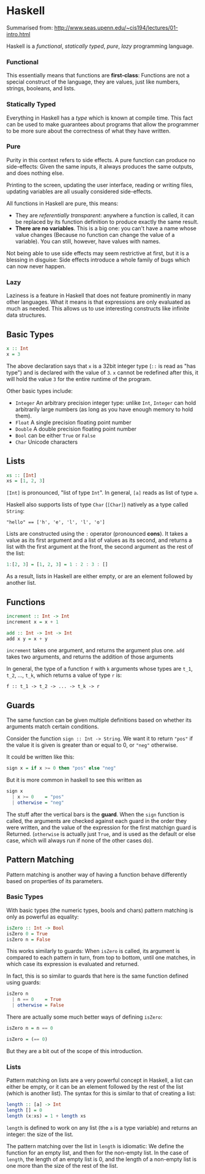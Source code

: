 # Haskell

Summarised from: http://www.seas.upenn.edu/~cis194/lectures/01-intro.html

Haskell is a *functional*, *statically typed*, *pure*, *lazy* programming
language.

### Functional

This essentially means that functions are **first-class**: Functions are not
a special construct of the language, they are values, just like numbers,
strings, booleans, and lists.

### Statically Typed

Everything in Haskell has a *type* which is known at compile time. This fact
can be used to make guarantees about programs that allow the programmer to be
more sure about the correctness of what they have written.

### Pure

Purity in this context refers to side effects. A pure function can produce
no side-effects: Given the same inputs, it always produces the same outputs,
and does nothing else.

Printing to the screen, updating the user interface, reading or writing files,
updating variables are all usually considered side-effects.

All functions in Haskell are pure, this means:

 * They are *referentially transparent*: anywhere a function is called, it
   can be replaced by its function definition to produce exactly the same
   result.
 * **There are no variables**. This is a big one: you can't have a name whose
   value changes (Because no function can change the value of a variable).
   You can still, however, have values with names.

Not being able to use side effects may seem restrictive at first, but it is a
blessing in disguise: Side effects introduce a whole family of bugs which can
now never happen.

### Lazy

Laziness is a feature in Haskell that does not feature prominently in many
other languages. What it means is that expressions are only evaluated as much
as needed. This allows us to use interesting constructs like infinite
data structures.

## Basic Types

```haskell
x :: Int
x = 3
```

The above declaration says that `x` is a 32bit integer type (`::` is read as
"has type") and is declared with the value of `3`. `x` cannot be redefined
after this, it will hold the value `3` for the entire runtime of the program.

Other basic types include:

 * `Integer` An arbitrary precision integer type: unlike `Int`, `Integer` can
   hold arbitrarily large numbers (as long as you have enough memory to hold
   them).
 * `Float` A single precision floating point number
 * `Double` A double precision floating point number
 * `Bool` can be either `True` or `False`
 * `Char` Unicode characters

## Lists

```haskell
xs :: [Int]
xs = [1, 2, 3]
```
`[Int]` is pronounced, "list of type `Int`". In general, `[a]` reads as list
of type `a`.

Haskell also supports lists of type `Char` (`[Char]`) natively as a
type called `String`:

    "hello" == ['h', 'e', 'l', 'l', 'o']

Lists are constructed using the `:` operator (pronounced **cons**). It takes
a value as its first argument and a list of values as its second, and returns
a list with the first argument at the front, the second argument as the rest
of the list:

```haskell
1:[2, 3] = [1, 2, 3] = 1 : 2 : 3 : []
```

As a result, lists in Haskell are either empty, or are an element followed
by another list.

## Functions

```haskell
increment :: Int -> Int
increment x = x + 1
```


```haskell
add :: Int -> Int -> Int
add x y = x + y
```

`increment` takes one argument, and returns the argument plus one.
`add` takes two arguments, and returns the addition of those arguments

In general, the type of a function `f` with `k` arguments whose types are
`t_1`, `t_2`, ..., `t_k`, which returns a value of type `r` is:

    f :: t_1 -> t_2 -> ... -> t_k -> r

## Guards

The same function can be given multiple definitions based on whether its
arguments match certain conditions.

Consider the function `sign :: Int -> String`. We want it to return `"pos"` if
the value it is given is greater than or equal to 0, or `"neg"` otherwise.

It could be written like this:

```haskell
sign x = if x >= 0 then "pos" else "neg"
```

But it is more common in haskell to see this written as

```haskell
sign x
  | x >= 0    = "pos"
  | otherwise = "neg"
```

The stuff after the vertical bars is the **guard**. When the `sign` function
is called, the arguments are checked against each guard in the order they
were written, and the value of the expression for the first matchign guard is
Returned. (`otherwise` is actually just `True`, and is used as the default or
else case, which will always run if none of the other cases do).

## Pattern Matching

Pattern matching is another way of having a function behave differently based
on properties of its parameters.

### Basic Types

With basic types (the numeric types, bools and chars) pattern matching is
only as powerful as equality:

```haskell
isZero :: Int -> Bool
isZero 0 = True
isZero n = False
```

This works similarly to guards: When `isZero` is called, its argument is
compared to each pattern in turn, from top to bottom, until one matches, in
which case its expression is evaluated and returned.

In fact, this is so similar to guards that here is the same function defined
using guards:

```haskell
isZero n
  | n == 0    = True
  | otherwise = False
```

There are actually some much better ways of defining `isZero`:

```haskell
isZero n = n == 0
```

```haskell
isZero = (== 0)
```

But they are a bit out of the scope of this introduction.

### Lists

Pattern matching on lists are a very powerful concept in Haskell, a list can
either be empty, or it can be an element followed by the rest of the list
(which is another list). The syntax for this is similar to that of creating a
list:

```haskell
length :: [a] -> Int
length [] = 0
length (x:xs) = 1 + length xs
```

`length` is defined to work on any list (the `a` is a type variable) and
returns an integer: the size of the list.

The pattern matching over the list in `length` is idiomatic: We define the
function for an empty list, and then for the non-empty list. In the case of
`length`, the length of an empty list is 0, and the length of a non-empty list
is one more than the size of the rest of the list.
